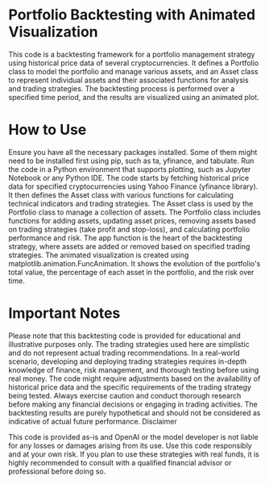 # Portfolio Backtesting with Animated Visualization

This code is a backtesting framework for a portfolio management strategy using historical price data of several cryptocurrencies. It defines a Portfolio class to model the portfolio and manage various assets, and an Asset class to represent individual assets and their associated functions for analysis and trading strategies. The backtesting process is performed over a specified time period, and the results are visualized using an animated plot.

# How to Use

Ensure you have all the necessary packages installed. Some of them might need to be installed first using pip, such as ta, yfinance, and tabulate.
Run the code in a Python environment that supports plotting, such as Jupyter Notebook or any Python IDE.
The code starts by fetching historical price data for specified cryptocurrencies using Yahoo Finance (yfinance library).
It then defines the Asset class with various functions for calculating technical indicators and trading strategies. The Asset class is used by the Portfolio class to manage a collection of assets.
The Portfolio class includes functions for adding assets, updating asset prices, removing assets based on trading strategies (take profit and stop-loss), and calculating portfolio performance and risk.
The app function is the heart of the backtesting strategy, where assets are added or removed based on specified trading strategies.
The animated visualization is created using matplotlib.animation.FuncAnimation. It shows the evolution of the portfolio's total value, the percentage of each asset in the portfolio, and the risk over time.

# Important Notes

Please note that this backtesting code is provided for educational and illustrative purposes only. The trading strategies used here are simplistic and do not represent actual trading recommendations.
In a real-world scenario, developing and deploying trading strategies requires in-depth knowledge of finance, risk management, and thorough testing before using real money.
The code might require adjustments based on the availability of historical price data and the specific requirements of the trading strategy being tested.
Always exercise caution and conduct thorough research before making any financial decisions or engaging in trading activities.
The backtesting results are purely hypothetical and should not be considered as indicative of actual future performance.
Disclaimer

This code is provided as-is and OpenAI or the model developer is not liable for any losses or damages arising from its use. Use this code responsibly and at your own risk. If you plan to use these strategies with real funds, it is highly recommended to consult with a qualified financial advisor or professional before doing so.
